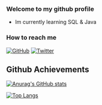 ### Welcome to my github profile

  * Im currently learning SQL & Java

### How to reach me

[![GitHub](https://img.shields.io/badge/Github-100000?style=for-the-badge&logo=github&logoColor=white)](https://github.com/miquelangelamengual)
[![Twitter](https://img.shields.io/badge/Twitter-1DA1F2?style=for-the-badge&logo=twitter&logoColor=white)](https://twitter.com/InfinityHvlk)

## Github Achievements

[![Anurag's GitHub stats](https://github-readme-stats.vercel.app/api?username=miquelangelamengual&show_icons=true&theme=tokyonight)](https://github.com/anuraghazra/github-readme-stats)

[![Top Langs](https://github-readme-stats.vercel.app/api/top-langs/?username=miquelangelamengual&theme=tokyonight&langs_count=8)](https://github.com/anuraghazra/github-readme-stats)

